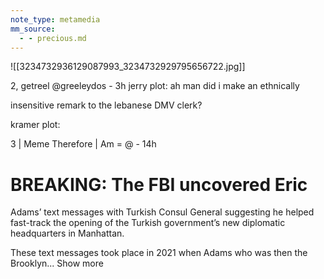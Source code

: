 ```yaml
---
note_type: metamedia
mm_source:
  - - precious.md
---
```


![[3234732936129087993_3234732929795656722.jpg]]

2, getreel @greeleydos - 3h
jerry plot: ah man did i make an ethnically

insensitive remark to the lebanese DMV
clerk?

kramer plot:

3 | Meme Therefore | Am = @ - 14h

# BREAKING: The FBI uncovered Eric
Adams’ text messages with Turkish
Consul General suggesting he helped
fast-track the opening of the Turkish
government’s new diplomatic
headquarters in Manhattan.

These text messages took place in 2021
when Adams who was then the
Brooklyn... Show more


